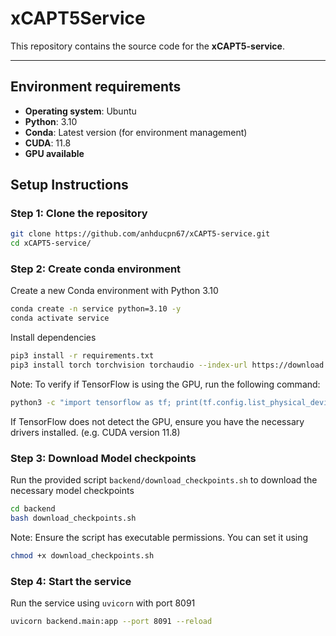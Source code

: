 # xCAPT5Service

This repository contains the source code for the **xCAPT5-service**.

---

## Environment requirements
- **Operating system**: Ubuntu
- **Python**: 3.10
- **Conda**: Latest version (for environment management)
- **CUDA**: 11.8
- **GPU available**

## Setup Instructions

### Step 1: Clone the repository
```bash
git clone https://github.com/anhducpn67/xCAPT5-service.git
cd xCAPT5-service/
```

### Step 2: Create conda environment
Create a new Conda environment with Python 3.10
```bash
conda create -n service python=3.10 -y
conda activate service
```
Install dependencies
```bash
pip3 install -r requirements.txt
pip3 install torch torchvision torchaudio --index-url https://download.pytorch.org/whl/cu118
```
Note: To verify if TensorFlow is using the GPU, run the following command:
```bash
python3 -c "import tensorflow as tf; print(tf.config.list_physical_devices('GPU'))"
```
If TensorFlow does not detect the GPU, ensure you have the necessary drivers installed. (e.g. CUDA version 11.8)

### Step 3: Download Model checkpoints
Run the provided script `backend/download_checkpoints.sh` to download the necessary model checkpoints
```bash
cd backend
bash download_checkpoints.sh
```
Note: Ensure the script has executable permissions. You can set it using
```bash
chmod +x download_checkpoints.sh
```


### Step 4: Start the service
Run the service using `uvicorn` with port 8091
```bash
uvicorn backend.main:app --port 8091 --reload
```





